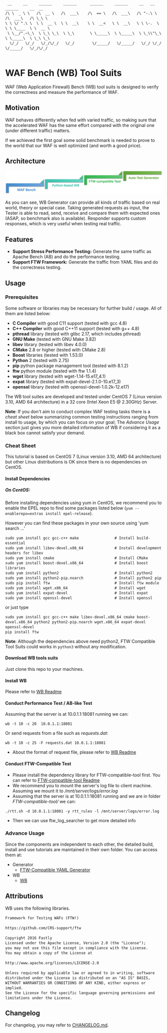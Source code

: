 ```
 __     __     ______     ______      ______     ______     __   __     ______     __  __    
/\ \  _ \ \   /\  __ \   /\  ___\    /\  == \   /\  ___\   /\ "-.\ \   /\  ___\   /\ \_\ \   
\ \ \/ ".\ \  \ \  __ \  \ \  __\    \ \  __<   \ \  __\   \ \ \-.  \  \ \ \____  \ \  __ \  
 \ \__/".~\_\  \ \_\ \_\  \ \_\       \ \_____\  \ \_____\  \ \_\\"\_\  \ \_____\  \ \_\ \_\ 
  \/_/   \/_/   \/_/\/_/   \/_/        \/_____/   \/_____/   \/_/ \/_/   \/_____/   \/_/\/_/ 
                                                                                             
```

# WAF Bench (WB) Tool Suits

WAF (Web Application Firewall) Bench (WB) tool suits is designed to verify the correctness and measure the performance of WAF.

## Motivation

WAF behaves differently when fed with varied traffic, so making sure that the accelerated WAF has the same effort compared with the original one (under different traffic) matters.

If we achieved the first goal some solid benchmark is needed to prove to the world that our WAF is well optimized (and worth a good price).

## Architecture

![Architecture](./Architecture.png)

As you can see, WB Generator can provide all kinds of traffic based on real world, theory or special case. Taking generated requests as input, the Tester is able to read, send, receive and compare them with expected ones (ASAP, so benchmark also is available). Responder supports custom responses, which is very useful when testing real traffic.

## Features

- **Support Stress Performance Testing:** Generate the same traffic as Apache Bench (AB) and do the performance testing.
- **Support FTW Framework:** Generate the traffic from YAML files and do the correctness testing. 

## Usage

### Prerequisites

Some software or libraries may be necessary for further build / usage. All of them are listed below:

- **C Compiler** with good C11 support (tested with gcc 4.8)
- **C++ Compiler** with good C++11 support (tested with g++ 4.8)
- **pthread** library (tested with glibc 2.17, which includes pthread)
- **GNU Make** (tested with GNU Make 3.82)
- **libev** library (tested with libev 4.0.0)
- **CMake** 2.8 or higher (tested with CMake 2.8)
- **Boost** libraries (tested with 1.53.0)
- **Python** 2 (tested with 2.75)
- **pip** python package management tool (tested with 8.1.2)
- **ftw** python module (tested with ftw 1.1.4)
- **wget** library (tested with wget-1.14-15.e17_4.1)
- **expat** library (tested with expat-devel-2.1.0-10.e17_3)
- **openssl** library (tested with openssl-devel-1.0.2k-12.e17)

The WB tool suites are developed and tested under CentOS 7 (Linux version 3.10, AMD 64 architecture) in a 32 core (Intel Xeon E5 @ 2.30GHz) Server.

**Note**: If you don't aim to conduct complex WAF testing tasks there is a *cheat sheet* below summarizing common testing instructions ranging from install to usage, by which you can focus on your goal; The *Advance Usage* section just gives you more detailed information of WB if considering it as a black box cannot satisfy your demand.

### Cheat Sheet

This tutorial is based on CentOS 7 (Linux version 3.10, AMD 64 architecture) but other Linux distributions is OK since there is no dependencies on CentOS.

#### Install Dependencies

##### On CentOS:

Before installing dependencies using yum in CentOS, we recommend you to enable the EPEL repo to find some packages listed below (`yum --enablerepo=extras install epel-release`).

However you can find these packages in your own source using 'yum search ...'

```
sudo yum install gcc gcc-c++ make                # Install build-essential
sudo yum install libev-devel.x86_64              # Install development headers for libev
sudo yum install cmake                           # Install CMake
sudo yum install boost-devel.x86_64              # Install boost libraries
sudo yum install python2                         # Install python2
sudo yum install python2-pip.noarch              # Install python2 pip
sudo pip install ftw                             # Install ftw module
sudo yum install wget.x86_64                     # Install wget
sudo yum install expat-devel                     # Install expat
sudo yum install openssl-devel                   # Install openssl
```

or just type

```
sudo yum install gcc gcc-c++ make libev-devel.x86_64 cmake boost-devel.x86_64 python2 python2-pip.noarch wget.x86_64 expat-devel openssl-devel
pip install ftw
```

**Note**: Although the dependencies above need python2, FTW Compatible Tool Suits could works in `python3` without any modification.

#### Download WB tools suits 

Just clone this repo to your machines.

#### Install WB

Please refer to [WB Readme](./wb/README.md)

#### Conduct Performance Test / AB-like Test

Assuming that the server is at 10.0.1.1:18081 running we can:

```
wb -t 10 -c 20  10.0.1.1:18081
```

Or send requests from a file such as *requests.dat*:

```
wb -t 10 -c 25 -F requests.dat 10.0.1.1:18081
```

* About the format of request file, please refer to [WB Readme](./wb/README.md)

#### Conduct FTW-Compatible Test

* Please install the dependency library for FTW-compatible-tool first. You can refer to [FTW-compatible-tool Readme](./FTW-compatible-tool/README.md)
* We recommend you to mount the server's log file to client machine. Assuming we mount it to */mnt/server/logs/error.log* 
* Assuming that the server is at 10.0.1.1:18081 running and we are in folder *FTW-compatible-tool/* we can:

```
./rtt.sh -d 10.0.1.1:18081 -y rtt_rules -l /mnt/server/logs/error.log
```

* Then we can use ftw_log_searcher to get more detailed info

### Advance Usage

Since the components are independent to each other, the detailed build, install and use tutorials are maintained in their own folder. You can access them at:

* Generator
  * [FTW-Compatible YAML Generator](./FTW-compatible-tool/README.md)
* WB
  * [WB](./wb/README.md)

## Attributions

WB uses the following libraries.

```
Framework for Testing WAFs (FTW!)

https://github.com/CRS-support/ftw

Copyright 2016 Fastly
Licensed under the Apache License, Version 2.0 (the "License");
you may not use this file except in compliance with the License.
You may obtain a copy of the License at

http://www.apache.org/licenses/LICENSE-2.0

Unless required by applicable law or agreed to in writing, software
distributed under the License is distributed on an "AS IS" BASIS,
WITHOUT WARRANTIES OR CONDITIONS OF ANY KIND, either express or implied.
See the License for the specific language governing permissions and
limitations under the License.
```

## Changelog

For changelog, you may refer to [CHANGELOG.md](CHANGELOG.md).
